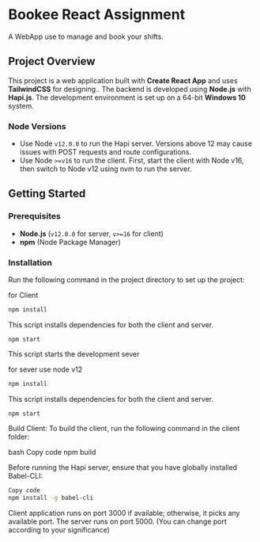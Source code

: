# Bookee React Assignment
A WebApp use to manage and book your shifts.
## Project Overview

This project is a web application built with **Create React App** and uses **TailwindCSS** for designing.. The backend is developed using **Node.js** with **Hapi.js**. The development environment is set up on a 64-bit **Windows 10** system.

### Node Versions

- Use Node `v12.0.0` to run the Hapi server. Versions above 12 may cause issues with POST requests and route configurations.
- Use Node `>=v16` to run the client. First, start the client with Node v16, then switch to Node v12 using nvm to run the server.

## Getting Started

### Prerequisites

- **Node.js** (`v12.0.0` for server, `v>=16` for client)
- **npm** (Node Package Manager)

### Installation

Run the following command in the project directory to set up the project:

for Client
```bash
npm install
```
This script installs dependencies for both the client and server.
```
npm start
```
This  script starts the development sever

for sever use node v12
```bash
npm install
```
This script installs dependencies for both the client and server.
```
npm start
```

Build Client:
To build the client, run the following command in the client folder:

bash
Copy code
npm build

Before running the Hapi server, ensure that you have globally installed Babel-CLI:
```bash
Copy code
npm install -g babel-cli
```
Client application runs on port 3000 if available; otherwise, it picks any available port.
The server runs on port 5000. (You can change port according to your significance)
